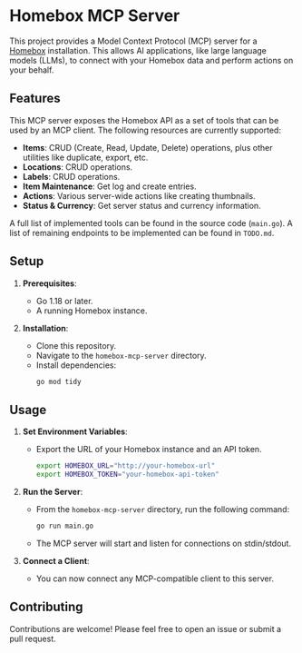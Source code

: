 # Homebox MCP Server

This project provides a Model Context Protocol (MCP) server for a [Homebox](https://github.com/sysadminsmedia/homebox) installation. This allows AI applications, like large language models (LLMs), to connect with your Homebox data and perform actions on your behalf.

## Features

This MCP server exposes the Homebox API as a set of tools that can be used by an MCP client. The following resources are currently supported:

*   **Items**: CRUD (Create, Read, Update, Delete) operations, plus other utilities like duplicate, export, etc.
*   **Locations**: CRUD operations.
*   **Labels**: CRUD operations.
*   **Item Maintenance**: Get log and create entries.
*   **Actions**: Various server-wide actions like creating thumbnails.
*   **Status & Currency**: Get server status and currency information.

A full list of implemented tools can be found in the source code (`main.go`). A list of remaining endpoints to be implemented can be found in `TODO.md`.

## Setup

1.  **Prerequisites**:
    *   Go 1.18 or later.
    *   A running Homebox instance.

2.  **Installation**:
    *   Clone this repository.
    *   Navigate to the `homebox-mcp-server` directory.
    *   Install dependencies:
        ```bash
        go mod tidy
        ```

## Usage

1.  **Set Environment Variables**:
    *   Export the URL of your Homebox instance and an API token.
        ```bash
        export HOMEBOX_URL="http://your-homebox-url"
        export HOMEBOX_TOKEN="your-homebox-api-token"
        ```

2.  **Run the Server**:
    *   From the `homebox-mcp-server` directory, run the following command:
        ```bash
        go run main.go
        ```
    *   The MCP server will start and listen for connections on stdin/stdout.

3.  **Connect a Client**:
    *   You can now connect any MCP-compatible client to this server.

## Contributing

Contributions are welcome! Please feel free to open an issue or submit a pull request.
